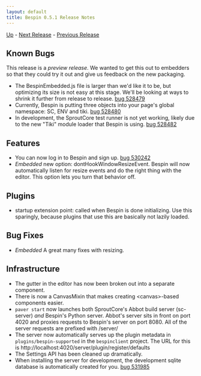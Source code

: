 ```yaml
---
layout: default
title: Bespin 0.5.1 Release Notes
---
```


[Up](index.html) - [Next Release](notes06.html) - [Previous Release](notes05.html)

Known Bugs
----------

This release is a *preview release*. We wanted to get this out to embedders 
so that they could try it out and give us feedback on the new packaging.

* The BespinEmbedded.js file is larger than we'd like it to be, but optimizing
  its size is not easy at this stage. We'll be looking at ways to shrink it
  further from release to release. [bug 528479](https://bugzilla.mozilla.org/show_bug.cgi?id=528479)
* Currently, Bespin is putting three objects into your page's global namespace:
  SC, ENV and tiki. [bug 528480](https://bugzilla.mozilla.org/show_bug.cgi?id=528480)
* In development, the SproutCore test runner is not yet working, likely due 
  to the new "Tiki" module loader that Bespin is using. 
  [bug 528482](https://bugzilla.mozilla.org/show_bug.cgi?id=528482)

Features
--------

* You can now log in to Bespin and sign up. 
    [bug 530242](https://bugzilla.mozilla.org/show_bug.cgi?id=530242)
* *Embedded* new option: dontHookWindowResizeEvent. Bespin will now
    automatically listen for resize events and do the right thing with the
    editor. This option lets you turn that behavior off.

Plugins
-------

* startup extension point: called when Bespin is done initializing. Use this
    sparingly, because plugins that use this are basically not lazily loaded.

Bug Fixes
---------

* *Embedded* A great many fixes with resizing.

Infrastructure
--------------

* The gutter in the editor has now been broken out into a separate component.
* There is now a CanvasMixin that makes creating &lt;canvas&gt;-based components 
    easier.
* `paver start` now launches both SproutCore's Abbot build server (sc-server)
    *and* Bespin's Python server. Abbot's server sits in front on port 4020
    and proxies requests to Bespin's server on port 8080. All of the server
    requests are prefixed with /server/
* The server now automatically serves up the plugin metadata in 
    `plugins/bespin-supported` in the `bespinclient` project.
    The URL for this is http://localhost:4020/server/plugin/register/defaults
* The Settings API has been cleaned up dramatically.
* When installing the server for development, the development sqlite database
    is automatically created for you. 
    [bug 531985](https://bugzilla.mozilla.org/show_bug.cgi?id=531985)
